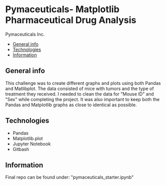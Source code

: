# Pymaceuticals- Matplotlib Pharmaceutical Drug Analysis
Pymaceuticals Inc.
* [General info](#general-info)
* [Technologies](#technologies)
* [Information](#information)

## General info
This challenge was to create different graphs and plots using both Pandas and Matlibplot. The data consisted of mice with tumors and the type of treatment they received. I needed to clean the data for "Mouse ID" and "Sex" while completing the project. It was also important to keep both the Pandas and Matplotlib graphs as close to identical as possible.

## Technologies
* Pandas
* Matplotlib.plot
* Jupyter Notebook
* Gitbash

## Information
Final repo can be found under: "pymaceuticals_starter.ipynb"
